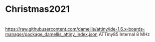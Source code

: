 # Christmas2021

# 
https://raw.githubusercontent.com/damellis/attiny/ide-1.6.x-boards-manager/package_damellis_attiny_index.json
ATTiny85
Internal 8 MHz


<!-- ![](./Resources/Breadboard.png)

![](./Resources/Raw_Layout.png)

![](./Resources/Render.png) -->
